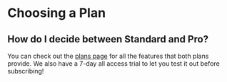 # Choosing a Plan

## How do I decide between Standard and Pro?

You can check out the [plans page](http://reviewdrop.io/plans) for all the features that both plans provide. We also have a 7-day all access trial to let you test it out before subscribing!

